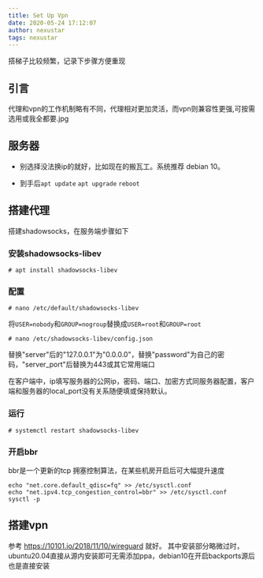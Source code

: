 ```yaml
---
title: Set Up Vpn
date: 2020-05-24 17:12:07
author: nexustar
tags: nexustar
---
```


搭梯子比较频繁，记录下步骤方便重现

## 引言

代理和vpn的工作机制略有不同，代理相对更加灵活，而vpn则兼容性更强,可按需选用或我全都要.jpg

## 服务器

- 别选择没法换ip的就好，比如现在的搬瓦工。系统推荐 debian 10。

- 到手后`apt update` `apt upgrade` `reboot`

## 搭建代理

搭建shadowsocks，在服务端步骤如下

### 安装shadowsocks-libev

```
# apt install shadowsocks-libev
```

### 配置

```
# nano /etc/default/shadowsocks-libev
```
将`USER=nobody`和`GROUP=nogroup`替换成`USER=root`和`GROUP=root`

```
# nano /etc/shadowsocks-libev/config.json
```
替换"server"后的"127.0.0.1"为"0.0.0.0"，替换"password"为自己的密码，"server_port"后替换为443或其它常用端口

在客户端中，ip填写服务器的公网ip，密码、端口、加密方式同服务器配置，客户端和服务器的local_port没有关系随便填或保持默认。

### 运行

```
# systemctl restart shadowsocks-libev
```

### 开启bbr

bbr是一个更新的tcp 拥塞控制算法，在某些机房开启后可大幅提升速度

```
echo "net.core.default_qdisc=fq" >> /etc/sysctl.conf
echo "net.ipv4.tcp_congestion_control=bbr" >> /etc/sysctl.conf
sysctl -p
```

## 搭建vpn

参考 https://10101.io/2018/11/10/wireguard 就好。
其中安装部分略微过时，ubuntu20.04直接从源内安装即可无需添加ppa，debian10在开启backports源后也是直接安装
